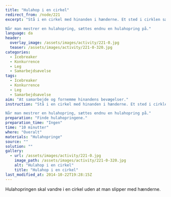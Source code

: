 ```yaml
---
title: "Hulahop i en cirkel"
redirect_from: /node/221
excerpt: "Stå i en cirkel med hinanden i hænderne. Et sted i cirklen sætter man hulahopringen mellem to personer. Det gælder om så hurtigt som muligt at få den tilbage til udgangspunktet.

Når man mestrer en hulahopring, sættes endnu en hulahopring på."
language: da
header:
  overlay_image: /assets/images/activity/221-0.jpg
  teaser: /assets/images/activity/221-0-320.jpg
categories: 
  - Icebreaker
  - Konkurrence
  - Leg
  - Samarbejdsøvelse
tags: 
  - Icebreaker
  - Konkurrence
  - Leg
  - Samarbejdsøvelse
aim: "At samarbejde og fornemme hinandens bevægelser."
instruction: "Stå i en cirkel med hinanden i hænderne. Et sted i cirklen sætter man hulahopringen mellem to personer. Det gælder om så hurtigt som muligt at få den tilbage til udgangspunktet.

Når man mestrer en hulahopring, sættes endnu en hulahopring på."
preparation: "Finde hulahopringene."
preparation_time: "Ingen"
time: "10 minutter"
where: "Overalt"
materials: "Hulahopringe"
source: ""
solution: ""
gallery:
  - url: /assets/images/activity/221-0.jpg
    image_path: /assets/images/activity/221-0-320.jpg
    alt: "Hulahop i en cirkel"
    title: "Hulahop i en cirkel"
last_modified_at: 2014-10-22T19:28:15Z
---
```

Hulahopringen skal vandre i en cirkel uden at man slipper med hænderne.
